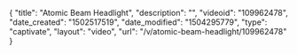 {
    "title": "Atomic Beam Headlight",
    "description": "",
    "videoid": "109962478",
    "date_created": "1502517519",
    "date_modified": "1504295779",
    "type": "captivate",
    "layout": "video",
    "url": "\/v\/atomic-beam-headlight\/109962478"
}